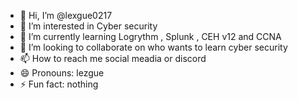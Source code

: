 - 👋 Hi, I’m @lexgue0217
- 👀 I’m interested in Cyber security
- 🌱 I’m currently learning Logrythm , Splunk , CEH v12 and CCNA
- 💞️ I’m looking to collaborate on who wants to learn cyber security
- 📫 How to reach me social meadia or discord
- 😄 Pronouns: lezgue
- ⚡ Fun fact: nothing

<!---
lexgue0217/lexgue0217 is a ✨ special ✨ repository because its `README.md` (this file) appears on your GitHub profile.
You can click the Preview link to take a look at your changes.
--->
